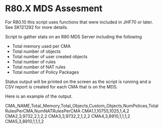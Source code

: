 # R80.X MDS Assesment

For R80.10 this script uses functions that were included in JHF70 or later.  See SK121292 for more details.

Script to gather stats on an R80 MDS Server including the following
  - Total memory used per CMA
  - Total number of objects
  - Total number of user created objects
  - Total number of rules
  - Total number of NAT rules
  - Total number of Policy Packages
  
Status output will be printed on the screen as the script is running and a CSV report is created for each CMA that is on the MDS.

Here is an example of the output.

CMA_NAME,Total_Memory,Total_Objects,Custom_Objects,NumPolices,TotalRulesPerCMA,NumNATRulesPerCMA
CMA1,1,10755,1025,1,4,2
CMA2,3,9732,2,1,2,2
CMA3,3,9732,2,1,2,2
CMA4,3,8910,1,1,1,2
CMA5,3,8910,1,1,1,2
